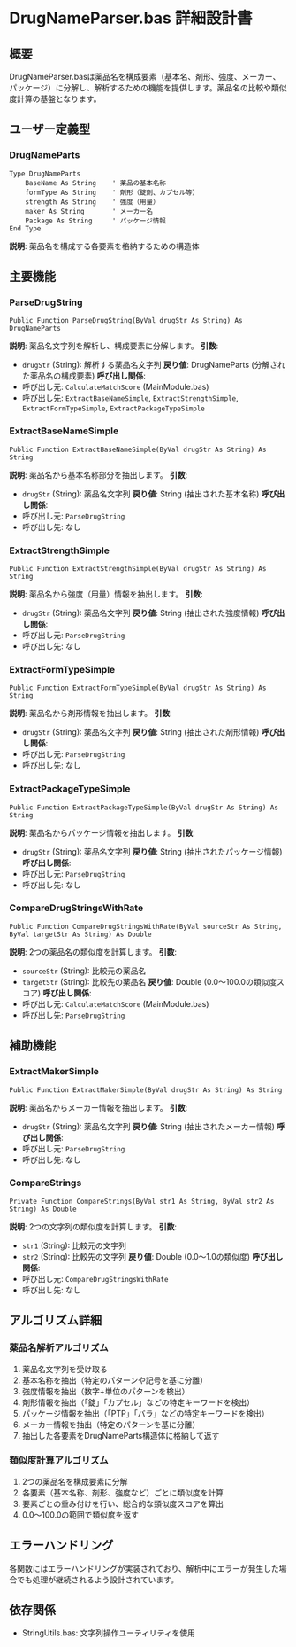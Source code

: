 # DrugNameParser.bas 詳細設計書

## 概要
DrugNameParser.basは薬品名を構成要素（基本名、剤形、強度、メーカー、パッケージ）に分解し、解析するための機能を提供します。薬品名の比較や類似度計算の基盤となります。

## ユーザー定義型

### DrugNameParts
```vba
Type DrugNameParts
    BaseName As String    ' 薬品の基本名称
    formType As String    ' 剤形（錠剤、カプセル等）
    strength As String    ' 強度（用量）
    maker As String       ' メーカー名
    Package As String     ' パッケージ情報
End Type
```
**説明**: 薬品名を構成する各要素を格納するための構造体

## 主要機能

### ParseDrugString
```vba
Public Function ParseDrugString(ByVal drugStr As String) As DrugNameParts
```
**説明**: 薬品名文字列を解析し、構成要素に分解します。
**引数**: 
- `drugStr` (String): 解析する薬品名文字列
**戻り値**: DrugNameParts (分解された薬品名の構成要素)
**呼び出し関係**:
- 呼び出し元: `CalculateMatchScore` (MainModule.bas)
- 呼び出し先: `ExtractBaseNameSimple`, `ExtractStrengthSimple`, `ExtractFormTypeSimple`, `ExtractPackageTypeSimple`

### ExtractBaseNameSimple
```vba
Public Function ExtractBaseNameSimple(ByVal drugStr As String) As String
```
**説明**: 薬品名から基本名称部分を抽出します。
**引数**: 
- `drugStr` (String): 薬品名文字列
**戻り値**: String (抽出された基本名称)
**呼び出し関係**:
- 呼び出し元: `ParseDrugString`
- 呼び出し先: なし

### ExtractStrengthSimple
```vba
Public Function ExtractStrengthSimple(ByVal drugStr As String) As String
```
**説明**: 薬品名から強度（用量）情報を抽出します。
**引数**: 
- `drugStr` (String): 薬品名文字列
**戻り値**: String (抽出された強度情報)
**呼び出し関係**:
- 呼び出し元: `ParseDrugString`
- 呼び出し先: なし

### ExtractFormTypeSimple
```vba
Public Function ExtractFormTypeSimple(ByVal drugStr As String) As String
```
**説明**: 薬品名から剤形情報を抽出します。
**引数**: 
- `drugStr` (String): 薬品名文字列
**戻り値**: String (抽出された剤形情報)
**呼び出し関係**:
- 呼び出し元: `ParseDrugString`
- 呼び出し先: なし

### ExtractPackageTypeSimple
```vba
Public Function ExtractPackageTypeSimple(ByVal drugStr As String) As String
```
**説明**: 薬品名からパッケージ情報を抽出します。
**引数**: 
- `drugStr` (String): 薬品名文字列
**戻り値**: String (抽出されたパッケージ情報)
**呼び出し関係**:
- 呼び出し元: `ParseDrugString`
- 呼び出し先: なし

### CompareDrugStringsWithRate
```vba
Public Function CompareDrugStringsWithRate(ByVal sourceStr As String, ByVal targetStr As String) As Double
```
**説明**: 2つの薬品名の類似度を計算します。
**引数**: 
- `sourceStr` (String): 比較元の薬品名
- `targetStr` (String): 比較先の薬品名
**戻り値**: Double (0.0〜100.0の類似度スコア)
**呼び出し関係**:
- 呼び出し元: `CalculateMatchScore` (MainModule.bas)
- 呼び出し先: `ParseDrugString`

## 補助機能

### ExtractMakerSimple
```vba
Public Function ExtractMakerSimple(ByVal drugStr As String) As String
```
**説明**: 薬品名からメーカー情報を抽出します。
**引数**: 
- `drugStr` (String): 薬品名文字列
**戻り値**: String (抽出されたメーカー情報)
**呼び出し関係**:
- 呼び出し元: `ParseDrugString`
- 呼び出し先: なし

### CompareStrings
```vba
Private Function CompareStrings(ByVal str1 As String, ByVal str2 As String) As Double
```
**説明**: 2つの文字列の類似度を計算します。
**引数**: 
- `str1` (String): 比較元の文字列
- `str2` (String): 比較先の文字列
**戻り値**: Double (0.0〜1.0の類似度)
**呼び出し関係**:
- 呼び出し元: `CompareDrugStringsWithRate`
- 呼び出し先: なし

## アルゴリズム詳細

### 薬品名解析アルゴリズム
1. 薬品名文字列を受け取る
2. 基本名称を抽出（特定のパターンや記号を基に分離）
3. 強度情報を抽出（数字+単位のパターンを検出）
4. 剤形情報を抽出（「錠」「カプセル」などの特定キーワードを検出）
5. パッケージ情報を抽出（「PTP」「バラ」などの特定キーワードを検出）
6. メーカー情報を抽出（特定のパターンを基に分離）
7. 抽出した各要素をDrugNameParts構造体に格納して返す

### 類似度計算アルゴリズム
1. 2つの薬品名を構成要素に分解
2. 各要素（基本名称、剤形、強度など）ごとに類似度を計算
3. 要素ごとの重み付けを行い、総合的な類似度スコアを算出
4. 0.0〜100.0の範囲で類似度を返す

## エラーハンドリング
各関数にはエラーハンドリングが実装されており、解析中にエラーが発生した場合でも処理が継続されるよう設計されています。

## 依存関係
- StringUtils.bas: 文字列操作ユーティリティを使用
